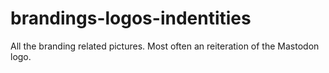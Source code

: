 # brandings-logos-indentities
All the branding related pictures. Most often an reiteration of the Mastodon logo.
